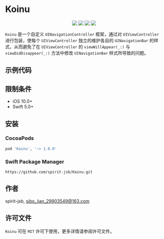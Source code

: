 # Koinu

<p align="center">
  <a href="https://cocoapods.org/pods/Koinu"><img src="https://img.shields.io/cocoapods/v/Koinu.svg?style=for-the-badge"/></a>
  <a href="https://swift.org/package-manager/"><img src="https://img.shields.io/badge/SPM-compatible-orange?style=for-the-badge"></a> 
  <a href="https://cocoapods.org/pods/Koinu"><img src="https://img.shields.io/cocoapods/l/Koinu.svg?style=for-the-badge"/></a>
  <a href="https://cocoapods.org/pods/Koinu"><img src="https://img.shields.io/cocoapods/p/Koinu.svg?style=for-the-badge"/></a>
</p>

`Koinu` 是一个自定义 `UINavigationController` 框架，通过对 `UIViewController` 进行包装，使每个  `UIViewController` 独立的维护各自的 `UINavigationBar` 的样式，从而避免了在 `UIViewController` 的 `viewWillAppear(_:)` 与 `viewDidDisappear(_:)` 方法中修改 `UINavigationBar` 样式所导致的问题。

## 示例代码

## 限制条件
- iOS 10.0+
- Swift 5.0+    

## 安装

### **CocoaPods**
``` ruby
pod 'Koinu', '~> 1.0.0'
```

### **Swift Package Manager**
```
https://github.com/spirit-jsb/Koinu.git
```

## 作者
spirit-jsb, sibo_jian_29903549@163.com

## 许可文件
`Koinu` 可在 `MIT` 许可下使用，更多详情请参阅许可文件。